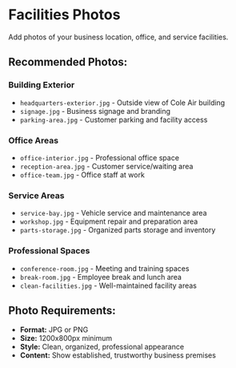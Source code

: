 # Facilities Photos

Add photos of your business location, office, and service facilities.

## Recommended Photos:

### Building Exterior
- `headquarters-exterior.jpg` - Outside view of Cole Air building
- `signage.jpg` - Business signage and branding
- `parking-area.jpg` - Customer parking and facility access

### Office Areas
- `office-interior.jpg` - Professional office space
- `reception-area.jpg` - Customer service/waiting area
- `office-team.jpg` - Office staff at work

### Service Areas
- `service-bay.jpg` - Vehicle service and maintenance area
- `workshop.jpg` - Equipment repair and preparation area
- `parts-storage.jpg` - Organized parts storage and inventory

### Professional Spaces
- `conference-room.jpg` - Meeting and training spaces
- `break-room.jpg` - Employee break and lunch area
- `clean-facilities.jpg` - Well-maintained facility areas

## Photo Requirements:
- **Format:** JPG or PNG
- **Size:** 1200x800px minimum
- **Style:** Clean, organized, professional appearance
- **Content:** Show established, trustworthy business premises